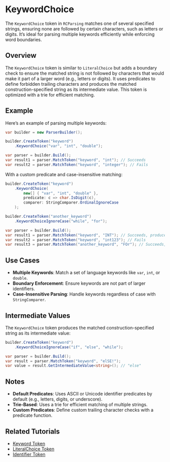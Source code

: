 # KeywordChoice

The `KeywordChoice` token in `RCParsing` matches one of several specified strings, ensuring none are followed by certain characters, such as letters or digits. It’s ideal for parsing multiple keywords efficiently while enforcing word boundaries.

## Overview

The `KeywordChoice` token is similar to `LiteralChoice` but adds a boundary check to ensure the matched string is not followed by characters that would make it part of a larger word (e.g., letters or digits). It uses predicates to define forbidden trailing characters and produces the matched construction-specified string as its intermediate value. This token is optimized with a trie for efficient matching.

## Example

Here’s an example of parsing multiple keywords:

```csharp
var builder = new ParserBuilder();

builder.CreateToken("keyword")
    .KeywordChoice("var", "int", "double");

var parser = builder.Build();
var result1 = parser.MatchToken("keyword", "int"); // Succeeds
var result2 = parser.MatchToken("keyword", "integer"); // Fails
```

With a custom predicate and case-insensitive matching:

```csharp
builder.CreateToken("keyword")
    .KeywordChoice(
        new[] { "var", "int", "double" },
        predicate: c => char.IsDigit(c),
        comparer: StringComparer.OrdinalIgnoreCase
    );

builder.CreateToken("another_keyword")
    .KeywordChoiceIgnoreCase("while", "for");

var parser = builder.Build();
var result1 = parser.MatchToken("keyword", "INT"); // Succeeds, produces "int" as intermediate value
var result2 = parser.MatchToken("keyword", "int123"); // Fails
var result3 = parser.MatchToken("another_keyword", "FOr"); // Succeeds, produces "for" as intermediate value
```

## Use Cases

- **Multiple Keywords**: Match a set of language keywords like `var`, `int`, or `double`.
- **Boundary Enforcement**: Ensure keywords are not part of larger identifiers.
- **Case-Insensitive Parsing**: Handle keywords regardless of case with `StringComparer`.

## Intermediate Values

The `KeywordChoice` token produces the matched construction-specified string as its intermediate value:

```csharp
builder.CreateToken("keyword")
    .KeywordChoiceIgnoreCase("if", "else", "while");

var parser = builder.Build();
var result = parser.MatchToken("keyword", "elSE!");
var value = result.GetIntermediateValue<string>(); // "else"
```

## Notes

- **Default Predicates**: Uses ASCII or Unicode identifier predicates by default (e.g., letters, digits, or underscore).
- **Trie-Based**: Uses a trie for efficient matching of multiple strings.
- **Custom Predicates**: Define custom trailing character checks with a predicate function.

## Related Tutorials

- [Keyword Token](keyword)
- [LiteralChoice Token](literal-choice)
- [Identifier Token](identifier)